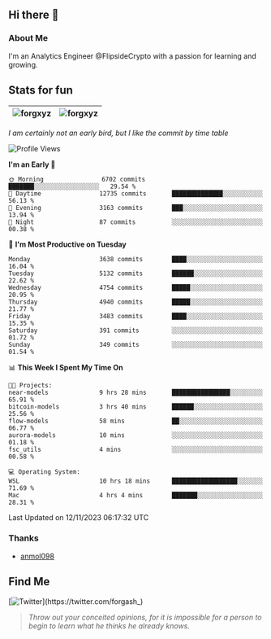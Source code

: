 ## Hi there 👋

### About Me

I'm an Analytics Engineer @FlipsideCrypto with a passion for learning and growing.
  
## Stats for fun

| <img align="center" src="https://github-readme-streak-stats.herokuapp.com/?user=forgxyz&theme=tokyonight" alt="forgxyz" /> | <img align="center" src="https://github-readme-stats.vercel.app/api?username=forgxyz&theme=tokyonight&show_icons=true" alt="forgxyz" /> |
| ------------- |------------- |

*I am certainly not an early bird, but I like the commit by time table*  

<!--START_SECTION:waka-->
![Profile Views](http://img.shields.io/badge/Profile%20Views-0-blue)

**I'm an Early 🐤** 

```text
🌞 Morning                6702 commits        ███████░░░░░░░░░░░░░░░░░░   29.54 % 
🌆 Daytime                12735 commits       ██████████████░░░░░░░░░░░   56.13 % 
🌃 Evening                3163 commits        ███░░░░░░░░░░░░░░░░░░░░░░   13.94 % 
🌙 Night                  87 commits          ░░░░░░░░░░░░░░░░░░░░░░░░░   00.38 % 
```
📅 **I'm Most Productive on Tuesday** 

```text
Monday                   3638 commits        ████░░░░░░░░░░░░░░░░░░░░░   16.04 % 
Tuesday                  5132 commits        ██████░░░░░░░░░░░░░░░░░░░   22.62 % 
Wednesday                4754 commits        █████░░░░░░░░░░░░░░░░░░░░   20.95 % 
Thursday                 4940 commits        █████░░░░░░░░░░░░░░░░░░░░   21.77 % 
Friday                   3483 commits        ████░░░░░░░░░░░░░░░░░░░░░   15.35 % 
Saturday                 391 commits         ░░░░░░░░░░░░░░░░░░░░░░░░░   01.72 % 
Sunday                   349 commits         ░░░░░░░░░░░░░░░░░░░░░░░░░   01.54 % 
```


📊 **This Week I Spent My Time On** 

```text
🐱‍💻 Projects: 
near-models              9 hrs 28 mins       ████████████████░░░░░░░░░   65.91 % 
bitcoin-models           3 hrs 40 mins       ██████░░░░░░░░░░░░░░░░░░░   25.56 % 
flow-models              58 mins             ██░░░░░░░░░░░░░░░░░░░░░░░   06.77 % 
aurora-models            10 mins             ░░░░░░░░░░░░░░░░░░░░░░░░░   01.18 % 
fsc_utils                4 mins              ░░░░░░░░░░░░░░░░░░░░░░░░░   00.58 % 

💻 Operating System: 
WSL                      10 hrs 18 mins      ██████████████████░░░░░░░   71.69 % 
Mac                      4 hrs 4 mins        ███████░░░░░░░░░░░░░░░░░░   28.31 % 
```


 Last Updated on 12/11/2023 06:17:32 UTC
<!--END_SECTION:waka-->

### Thanks
 - [anmol098](https://github.com/anmol098/waka-readme-stats/)
  
## Find Me
[![Twitter](https://img.shields.io/twitter/url/https/twitter.com/forgash_.svg?style=social&label=Follow%20%40forgash_)](https://twitter.com/forgash_)


> *Throw out your conceited opinions, for it is impossible for a person to begin to learn what he thinks he already knows.* 
